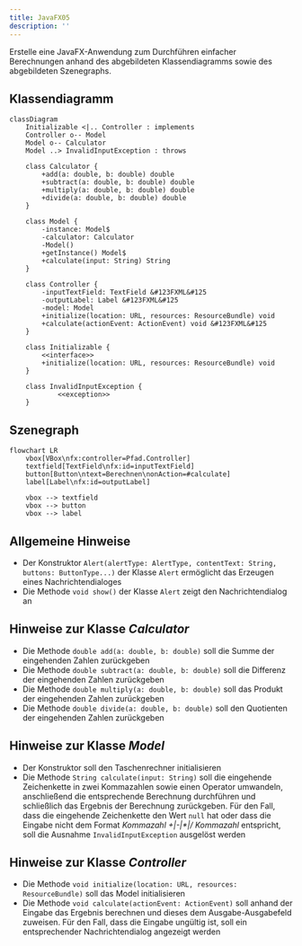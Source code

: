 ```yaml
---
title: JavaFX05
description: ''
---
```


Erstelle eine JavaFX-Anwendung zum Durchführen einfacher Berechnungen anhand des
abgebildeten Klassendiagramms sowie des abgebildeten Szenegraphs.

## Klassendiagramm

```mermaid
classDiagram
    Initializable <|.. Controller : implements
    Controller o-- Model
    Model o-- Calculator
    Model ..> InvalidInputException : throws

    class Calculator {
        +add(a: double, b: double) double
        +subtract(a: double, b: double) double
        +multiply(a: double, b: double) double
        +divide(a: double, b: double) double
    }

    class Model {
        -instance: Model$
        -calculator: Calculator
        -Model()
        +getInstance() Model$
        +calculate(input: String) String
    }

    class Controller {
        -inputTextField: TextField &#123FXML&#125
        -outputLabel: Label &#123FXML&#125
        -model: Model
        +initialize(location: URL, resources: ResourceBundle) void
        +calculate(actionEvent: ActionEvent) void &#123FXML&#125
    }

    class Initializable {
        <<interface>>
        +initialize(location: URL, resources: ResourceBundle) void
    }

    class InvalidInputException {
    		<<exception>>
    }
```

## Szenegraph

```mermaid
flowchart LR
	vbox[VBox\nfx:controller=Pfad.Controller]
	textfield[TextField\nfx:id=inputTextField]
	button[Button\ntext=Berechnen\nonAction=#calculate]
	label[Label\nfx:id=outputLabel]

    vbox --> textfield
    vbox --> button
    vbox --> label
```

## Allgemeine Hinweise

- Der Konstruktor
  `Alert(alertType: AlertType, contentText: String, buttons: ButtonType...)` der
  Klasse `Alert` ermöglicht das Erzeugen eines Nachrichtendialoges
- Die Methode `void show()` der Klasse `Alert` zeigt den Nachrichtendialog an

## Hinweise zur Klasse _Calculator_

- Die Methode `double add(a: double, b: double)` soll die Summe der eingehenden
  Zahlen zurückgeben
- Die Methode `double subtract(a: double, b: double)` soll die Differenz der
  eingehenden Zahlen zurückgeben
- Die Methode `double multiply(a: double, b: double)` soll das Produkt der
  eingehenden Zahlen zurückgeben
- Die Methode `double divide(a: double, b: double)` soll den Quotienten der
  eingehenden Zahlen zurückgeben

## Hinweise zur Klasse _Model_

- Der Konstruktor soll den Taschenrechner initialisieren
- Die Methode `String calculate(input: String)` soll die eingehende Zeichenkette
  in zwei Kommazahlen sowie einen Operator umwandeln, anschließend die
  entsprechende Berechnung durchführen und schließlich das Ergebnis der
  Berechnung zurückgeben. Für den Fall, dass die eingehende Zeichenkette den
  Wert `null` hat oder dass die Eingabe nicht dem Format _Kommazahl +|-|\*|/
  Kommazahl_ entspricht, soll die Ausnahme `InvalidInputException` ausgelöst
  werden

## Hinweise zur Klasse _Controller_

- Die Methode `void initialize(location: URL, resources: ResourceBundle)` soll
  das Model initialisieren
- Die Methode `void calculate(actionEvent: ActionEvent)` soll anhand der Eingabe
  das Ergebnis berechnen und dieses dem Ausgabe-Ausgabefeld zuweisen. Für den
  Fall, dass die Eingabe ungültig ist, soll ein entsprechender Nachrichtendialog
  angezeigt werden
